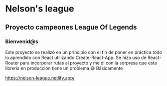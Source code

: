 # Nelson's league
## Proyecto campeones League Of Legends

### Bienvenid@s

Este proyecto se realizó en un principio con el fin de poner en práctica todo lo aprendido con React utilizando Create-React-App.
Se hizo uso de React-Router para incorporar rutas al proyecto y me di con la sorpresa que esta librería en producción tiene un problema :sweat_smile:
Básicamente 

https://nelson-league.netlify.app/
